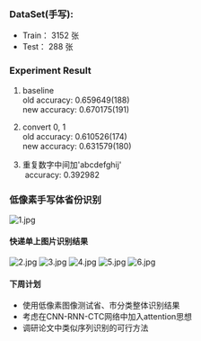 
### DataSet(手写):
- Train： 3152 张
- Test：   288 张

### Experiment Result

1. baseline  
  old accuracy: 0.659649(188)  
  new accuracy: 0.670175(191)   

2. convert 0, 1  
  old accuracy: 0.610526(174)  
  new accuracy: 0.631579(180)  

3. 重复数字中间加'abcdefghij'  
  accuracy: 0.392982
  
  
### 低像素手写体省份识别
![1.jpg](http://chuantu.biz/t5/96/1496196826x1822613109.jpg)

#### 快递单上图片识别结果
![2.jpg](http://chuantu.biz/t5/96/1496196920x1822613109.jpg)
![3.jpg](http://chuantu.biz/t5/96/1496196965x1822613109.jpg)
![4.jpg](http://chuantu.biz/t5/96/1496197000x1822613109.jpg)
![5.jpg](http://chuantu.biz/t5/96/1496197034x1822613109.jpg)
![6.jpg](http://chuantu.biz/t5/96/1496197070x1822613109.jpg)




#### 下周计划

- 使用低像素图像测试省、市分类整体识别结果
- 考虑在CNN-RNN-CTC网络中加入attention思想
- 调研论文中类似序列识别的可行方法

